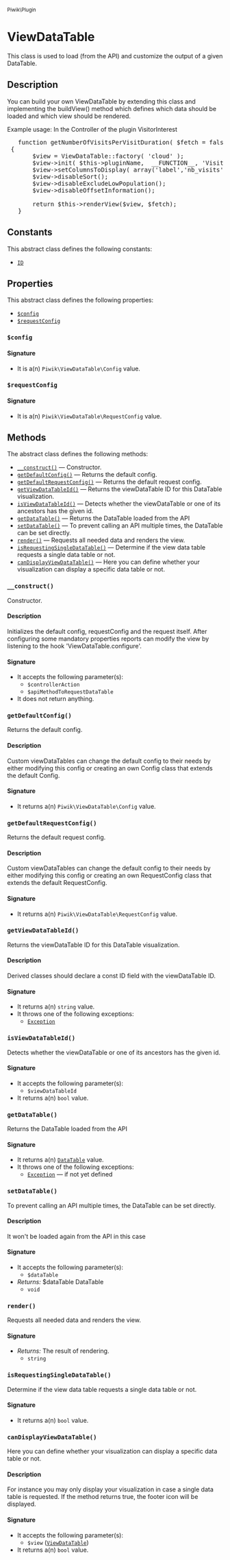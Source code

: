 <small>Piwik\Plugin</small>

ViewDataTable
=============

This class is used to load (from the API) and customize the output of a given DataTable.

Description
-----------

You can build your own ViewDataTable by extending this class and implementing the buildView() method which defines
which data should be loaded and which view should be rendered.

Example usage:
In the Controller of the plugin VisitorInterest
<pre>
   function getNumberOfVisitsPerVisitDuration( $fetch = false)
 {
       $view = ViewDataTable::factory( 'cloud' );
       $view->init( $this->pluginName,  __FUNCTION__, 'VisitorInterest.getNumberOfVisitsPerVisitDuration' );
       $view->setColumnsToDisplay( array('label','nb_visits') );
       $view->disableSort();
       $view->disableExcludeLowPopulation();
       $view->disableOffsetInformation();

       return $this->renderView($view, $fetch);
   }
</pre>


Constants
---------

This abstract class defines the following constants:

- [`ID`](#ID)

Properties
----------

This abstract class defines the following properties:

- [`$config`](#$config)
- [`$requestConfig`](#$requestConfig)

<a name="config" id="config"></a>
### `$config`

#### Signature

- It is a(n) `Piwik\ViewDataTable\Config` value.

<a name="requestconfig" id="requestconfig"></a>
### `$requestConfig`

#### Signature

- It is a(n) `Piwik\ViewDataTable\RequestConfig` value.

Methods
-------

The abstract class defines the following methods:

- [`__construct()`](#__construct) &mdash; Constructor.
- [`getDefaultConfig()`](#getDefaultConfig) &mdash; Returns the default config.
- [`getDefaultRequestConfig()`](#getDefaultRequestConfig) &mdash; Returns the default request config.
- [`getViewDataTableId()`](#getViewDataTableId) &mdash; Returns the viewDataTable ID for this DataTable visualization.
- [`isViewDataTableId()`](#isViewDataTableId) &mdash; Detects whether the viewDataTable or one of its ancestors has the given id.
- [`getDataTable()`](#getDataTable) &mdash; Returns the DataTable loaded from the API
- [`setDataTable()`](#setDataTable) &mdash; To prevent calling an API multiple times, the DataTable can be set directly.
- [`render()`](#render) &mdash; Requests all needed data and renders the view.
- [`isRequestingSingleDataTable()`](#isRequestingSingleDataTable) &mdash; Determine if the view data table requests a single data table or not.
- [`canDisplayViewDataTable()`](#canDisplayViewDataTable) &mdash; Here you can define whether your visualization can display a specific data table or not.

<a name="__construct" id="__construct"></a>
### `__construct()`

Constructor.

#### Description

Initializes the default config, requestConfig and the request itself. After configuring some
mandatory properties reports can modify the view by listening to the hook 'ViewDataTable.configure'.

#### Signature

- It accepts the following parameter(s):
    - `$controllerAction`
    - `$apiMethodToRequestDataTable`
- It does not return anything.

<a name="getdefaultconfig" id="getdefaultconfig"></a>
### `getDefaultConfig()`

Returns the default config.

#### Description

Custom viewDataTables can change the default config to their needs by either
modifying this config or creating an own Config class that extends the default Config.

#### Signature

- It returns a(n) `Piwik\ViewDataTable\Config` value.

<a name="getdefaultrequestconfig" id="getdefaultrequestconfig"></a>
### `getDefaultRequestConfig()`

Returns the default request config.

#### Description

Custom viewDataTables can change the default config to their needs by either
modifying this config or creating an own RequestConfig class that extends the default RequestConfig.

#### Signature

- It returns a(n) `Piwik\ViewDataTable\RequestConfig` value.

<a name="getviewdatatableid" id="getviewdatatableid"></a>
### `getViewDataTableId()`

Returns the viewDataTable ID for this DataTable visualization.

#### Description

Derived classes  should declare a const ID field
with the viewDataTable ID.

#### Signature

- It returns a(n) `string` value.
- It throws one of the following exceptions:
    - [`Exception`](http://php.net/class.Exception)

<a name="isviewdatatableid" id="isviewdatatableid"></a>
### `isViewDataTableId()`

Detects whether the viewDataTable or one of its ancestors has the given id.

#### Signature

- It accepts the following parameter(s):
    - `$viewDataTableId`
- It returns a(n) `bool` value.

<a name="getdatatable" id="getdatatable"></a>
### `getDataTable()`

Returns the DataTable loaded from the API

#### Signature

- It returns a(n) [`DataTable`](../../Piwik/DataTable.md) value.
- It throws one of the following exceptions:
    - [`Exception`](http://php.net/class.Exception) &mdash; if not yet defined

<a name="setdatatable" id="setdatatable"></a>
### `setDataTable()`

To prevent calling an API multiple times, the DataTable can be set directly.

#### Description

It won't be loaded again from the API in this case

#### Signature

- It accepts the following parameter(s):
    - `$dataTable`
- _Returns:_ $dataTable DataTable
    - `void`

<a name="render" id="render"></a>
### `render()`

Requests all needed data and renders the view.

#### Signature

- _Returns:_ The result of rendering.
    - `string`

<a name="isrequestingsingledatatable" id="isrequestingsingledatatable"></a>
### `isRequestingSingleDataTable()`

Determine if the view data table requests a single data table or not.

#### Signature

- It returns a(n) `bool` value.

<a name="candisplayviewdatatable" id="candisplayviewdatatable"></a>
### `canDisplayViewDataTable()`

Here you can define whether your visualization can display a specific data table or not.

#### Description

For instance you may
only display your visualization in case a single data table is requested. If the method returns true, the footer
icon will be displayed.

#### Signature

- It accepts the following parameter(s):
    - `$view` ([`ViewDataTable`](../../Piwik/Plugin/ViewDataTable.md))
- It returns a(n) `bool` value.

